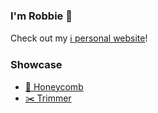 ### I'm Robbie 👋

Check out my [ℹ️ personal website](https://www.robbie.dev)!

### Showcase
- [🐝 Honeycomb](https://honeycomb.robbie.dev)
- [✂️ Trimmer](https://trim.robbie.dev)
